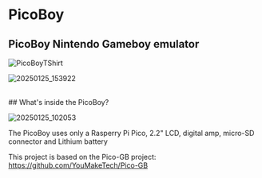 # PicoBoy

## PicoBoy Nintendo Gameboy emulator <cr>

![PicoBoyTShirt](https://github.com/user-attachments/assets/b02f0cb1-ecb2-4f1d-9373-f5fda22441da)


![20250125_153922](https://github.com/user-attachments/assets/92d04166-2b66-4824-af5c-be4717eea7c7)


<br>
## What's inside the PicoBoy? <cr>
<cr>

![20250125_102053](https://github.com/user-attachments/assets/bee4680c-ffb9-4c7f-8746-392bec679805)

  
<cr>
The PicoBoy uses only a Rasperry Pi Pico, 2.2" LCD, digital amp, micro-SD connector and Lithium battery<cr>

This project is based on the Pico-GB project: https://github.com/YouMakeTech/Pico-GB<br>


